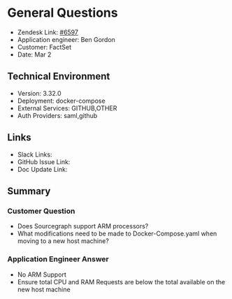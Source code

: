 
# General Questions <!-- Ticket Title  Hint: include keywords to make it searchable -->

- Zendesk Link: [#6597](https://sourcegraph.zendesk.com/agent/tickets/6597)
- Application engineer: Ben Gordon
- Customer: FactSet <!-- Redact if this contains personally identifying information -->
- Date: Mar 2

<!-- Data populated from integration, speak to Ben Gordon or Michael Bali if not working -->
<!-- During Internal team trial, fill missing data manually (we are waiting for all data to sync) -->

## Technical Environment
- Version: 3.32.0​
- Deployment: docker-compose
- External Services: GITHUB,OTHER
- Auth Providers: saml,github


## Links
<!-- Data for application engineer manual entry -->
- Slack Links: 
- GitHub Issue Link:
- Doc Update Link:

## Summary
### Customer Question
- Does Sourcegraph support ARM processors?
- What modifications need to be made to Docker-Compose.yaml when moving to a new host machine?
### Application Engineer Answer
- No ARM Support
- Ensure total CPU and RAM Requests are below the total available on the new host machine

<!-- Once complete, upload a copy to https://github.com/sourcegraph/support-tools-internal/tree/main/resolved-tickets as a .md file -->
<!-- Name the file 6597.md -->
